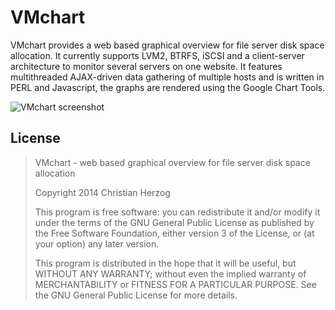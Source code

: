 VMchart
=======

VMchart provides a web based graphical overview for file server disk space allocation. It currently supports LVM2, BTRFS, iSCSI and a client-server architecture to monitor several servers on one website. It features multithreaded AJAX-driven data gathering of multiple hosts and is written in PERL and Javascript, the graphs are rendered using the Google Chart Tools.

![VMchart screenshot](https://readme.phys.ethz.ch/media/lvmchart1.png?raw=true)


License
-------

> VMchart - web based graphical overview for file server disk space allocation
>
> Copyright 2014 Christian Herzog
>
> This program is free software: you can redistribute it and/or modify
> it under the terms of the GNU General Public License as published by
> the Free Software Foundation, either version 3 of the License, or
> (at your option) any later version.
>
> This program is distributed in the hope that it will be useful,
> but WITHOUT ANY WARRANTY; without even the implied warranty of
> MERCHANTABILITY or FITNESS FOR A PARTICULAR PURPOSE. See the
> GNU General Public License for more details.
